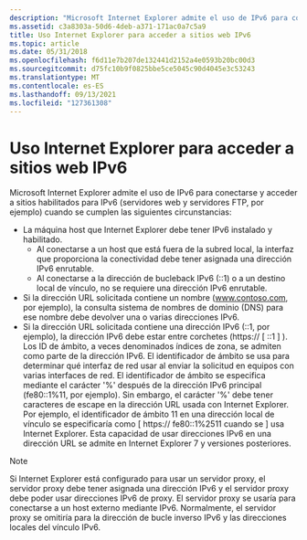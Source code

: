 ```yaml
---
description: "Microsoft Internet Explorer admite el uso de IPv6 para conectarse y acceder a sitios habilitados para IPv6 (servidores web y servidores FTP, por ejemplo) cuando se cumplen las siguientes circunstancias: La máquina host que ejecuta Internet Explorer debe tener IPv6 instalado y habilitado. Al conectarse a un host que está fuera de la subred local, la interfaz que proporciona la conectividad debe tener asignada una dirección IPv6 enrutable. Al conectarse a la dirección de bucleback IPv6 (::1) o a un destino local de vínculo, no se requiere una dirección IPv6 enrutable. Si la dirección URL solicitada contiene un nombre (www.contoso.com, por ejemplo), la consulta sistema de nombres de dominio (DNS) para ese nombre debe devolver una o varias direcciones IPv6. Si la dirección URL solicitada contiene una dirección IPv6 (::1, por ejemplo), la dirección IPv6 debe estar entre corchetes (https:// \\[ ::1 \\] ). Los ID de ámbito, a veces denominados índices de zona, se admiten como parte de la dirección IPv6. El identificador de ámbito se usa para determinar qué interfaz de red usar al enviar la solicitud en equipos con varias interfaces de red. El identificador de ámbito se especifica mediante el carácter '%' después de la dirección IPv6 principal (fe80::1%11, por ejemplo). Sin embargo, el carácter '%' debe tener caracteres de escape en la dirección URL usada con Internet Explorer. Por ejemplo, el identificador de ámbito 11 en una dirección local de vínculo se especificaría como \\[ https:// fe80::1%2511 cuando se \\] usa Internet Explorer. Esta capacidad de usar direcciones IPv6 en una dirección URL se admite en Internet Explorer 7 y versiones posteriores."
ms.assetid: c3a8303a-50d6-4deb-a371-171ac0a7c5a9
title: Uso Internet Explorer para acceder a sitios web IPv6
ms.topic: article
ms.date: 05/31/2018
ms.openlocfilehash: f6d11e7b207de132441d2152a4e0593b20bc00d3
ms.sourcegitcommit: d75fc10b9f0825bbe5ce5045c90d4045e3c53243
ms.translationtype: MT
ms.contentlocale: es-ES
ms.lasthandoff: 09/13/2021
ms.locfileid: "127361308"
---
```

# <a name="using-internet-explorer-to-access-ipv6-websites"></a>Uso Internet Explorer para acceder a sitios web IPv6

Microsoft Internet Explorer admite el uso de IPv6 para conectarse y acceder a sitios habilitados para IPv6 (servidores web y servidores FTP, por ejemplo) cuando se cumplen las siguientes circunstancias:

-   La máquina host que Internet Explorer debe tener IPv6 instalado y habilitado.
    -   Al conectarse a un host que está fuera de la subred local, la interfaz que proporciona la conectividad debe tener asignada una dirección IPv6 enrutable.
    -   Al conectarse a la dirección de bucleback IPv6 (::1) o a un destino local de vínculo, no se requiere una dirección IPv6 enrutable.
-   Si la dirección URL solicitada contiene un nombre (www.contoso.com, por ejemplo), la consulta sistema de nombres de dominio (DNS) para ese nombre debe devolver una o varias direcciones IPv6.
-   Si la dirección URL solicitada contiene una dirección IPv6 (::1, por ejemplo), la dirección IPv6 debe estar entre corchetes (https:// \[ ::1 \] ). Los ID de ámbito, a veces denominados índices de zona, se admiten como parte de la dirección IPv6. El identificador de ámbito se usa para determinar qué interfaz de red usar al enviar la solicitud en equipos con varias interfaces de red. El identificador de ámbito se especifica mediante el carácter '%' después de la dirección IPv6 principal (fe80::1%11, por ejemplo). Sin embargo, el carácter '%' debe tener caracteres de escape en la dirección URL usada con Internet Explorer. Por ejemplo, el identificador de ámbito 11 en una dirección local de vínculo se especificaría como \[ https:// fe80::1%2511 cuando se \] usa Internet Explorer. Esta capacidad de usar direcciones IPv6 en una dirección URL se admite en Internet Explorer 7 y versiones posteriores.

> [!Note]  
> Si Internet Explorer está configurado para usar un servidor proxy, el servidor proxy debe tener asignada una dirección IPv6 y el servidor proxy debe poder usar direcciones IPv6 de proxy. El servidor proxy se usaría para conectarse a un host externo mediante IPv6. Normalmente, el servidor proxy se omitiría para la dirección de bucle inverso IPv6 y las direcciones locales del vínculo IPv6.

 

 

 



